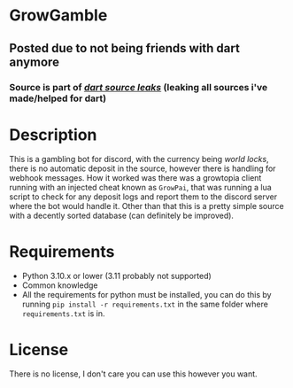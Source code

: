 # GrowGamble
## Posted due to not being friends with dart anymore
### Source is part of [*dart source leaks*](https://pastebin.com/Fg38ZKk8) (leaking all sources i've made/helped for dart)

# Description
This is a gambling bot for discord, with the currency being *world locks*, there is no automatic deposit in the source, however there is handling for webhook messages. How it worked was there was a growtopia client running with an injected cheat known as `GrowPai`, that was running a lua script to check for any deposit logs and report them to the discord server where the bot would handle it. Other than that this is a pretty simple source with a decently sorted database (can definitely be improved).

# Requirements
* Python 3.10.x or lower (3.11 probably not supported)
* Common knowledge
* All the requirements for python must be installed, you can do this by running `pip install -r requirements.txt` in the same folder where `requirements.txt` is in.

# License
There is no license, I don't care you can use this however you want.